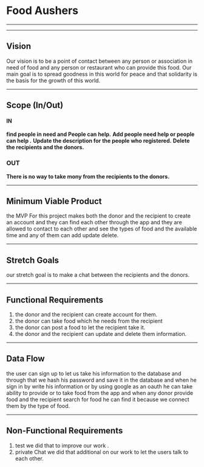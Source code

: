 # Food Aushers
-----------------------------
----------------------------
## Vision 
Our vision is to be a point of contact between any person or association in need of food and any person or restaurant who can provide this food. Our main goal is to spread goodness in this world for peace and that solidarity is the basis for the growth of this world.
_________________________________________________________________________________________________
## Scope (In/Out)
 #### IN
   **find people in need and People can help.**
   **Add  people need help or  people can help .**
   **Update the description for the people who registered.** 
   **Delete the recipients and the donors.**
 
 ### OUT
  **There is no way to take mony from the recipients to the donors.**
_________________________________________________________________________________________________
## Minimum Viable Product
the MVP For this project makes both the donor and the recipient to create an account and they can find  each other through the app and they are allowed to contact to each other and see the types of food and the available time and any of them can add update delete.
_________________________________________________________________________________________________

## Stretch Goals 
our stretch goal is to make a chat between the recipients and the donors.
_________________________________________________________________________________________________

## Functional Requirements
 1. the donor and the recipient can create account for them.
 2. the donor can take food which he needs from the recipient
 3. the donor can post a food to let the recipient take it.
 4. the donor and the recipient can update and delete them information. 
_________________________________________________________________________________________________

## Data Flow
 the user can sign up to let us take his information to the database and through that we hash his password and save it in the database   and when he sign in by write his information or by using google as an oauth he can take ability to provide or to take food from the app and when any donor provide food and the recipient search for food he can find it because we connect them by the type of food.
 ________________________________________________________________________________________________

 ## Non-Functional Requirements
  1. test 
  we did that to improve our work .
  2. private Chat 
   we did that additional on our work to let the users talk to each other.
